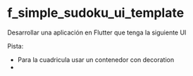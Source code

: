 # f_simple_sudoku_ui_template

Desarrollar una aplicación en Flutter que tenga la siguiente UI​   

Pista:​   

- Para la cuadricula usar un contenedor con decoration​   
- 